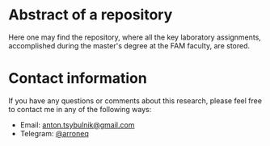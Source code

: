 # Abstract of a repository

Here one may find the repository, where all the key laboratory assignments, accomplished during the master's degree at the FAM faculty, are stored.

# Contact information

If you have any questions or comments about this research, please feel free to contact me in any of the following ways:

- Email: [anton.tsybulnik@gmail.com](mailto:anton.tsybulnik@gmail.com)
- Telegram: [@arroneq](https://t.me/arroneq)